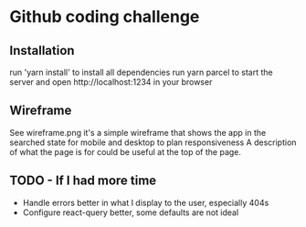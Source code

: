 # Github coding challenge

## Installation
run 'yarn install' to install all dependencies
run yarn parcel to start the server and open http://localhost:1234 in your browser

## Wireframe
See wireframe.png it's a simple wireframe that shows the app in the searched state for mobile and desktop to plan responsiveness
A description of what the page is for could be useful at the top of the page.

## TODO - If I had more time
- Handle errors better in what I display to the user, especially 404s
- Configure react-query better, some defaults are not ideal
